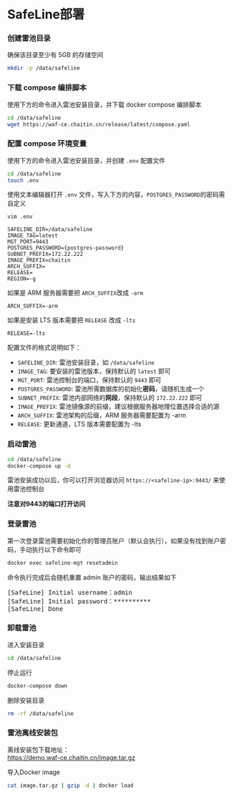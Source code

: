 # SafeLine部署

### 创建雷池目录
确保该目录至少有 5GB 的存储空间
```bash
mkdir -p /data/safeline
```

### 下载 compose 编排脚本
使用下方的命令进入雷池安装目录，并下载 docker compose 编排脚本
```bash
cd /data/safeline
wget https://waf-ce.chaitin.cn/release/latest/compose.yaml
```

### 配置 compose 环境变量
使用下方的命令进入雷池安装目录，并创建 `.env` 配置文件
```bash
cd /data/safeline
touch .env
```

使用文本编辑器打开 `.env` 文件，写入下方的内容，`POSTGRES_PASSWORD`的密码需自定义
```bash
vim .env
```
```
SAFELINE_DIR=/data/safeline
IMAGE_TAG=latest
MGT_PORT=9443
POSTGRES_PASSWORD={postgres-password}
SUBNET_PREFIX=172.22.222
IMAGE_PREFIX=chaitin
ARCH_SUFFIX=
RELEASE=
REGION=-g
```
如果是 ARM 服务器需要把 `ARCH_SUFFIX`改成 `-arm`
```
ARCH_SUFFIX=-arm
```
如果是安装 LTS 版本需要把 `RELEASE` 改成 `-lts`
```
RELEASE=-lts
```

配置文件的格式说明如下：

- `SAFELINE_DIR`: 雷池安装目录，如 `/data/safeline`
- `IMAGE_TAG`: 要安装的雷池版本，保持默认的 `latest` 即可
- `MGT_PORT`: 雷池控制台的端口，保持默认的 `9443` 即可
- `POSTGRES_PASSWORD`: 雷池所需数据库的初始化**密码**，请随机生成一个
- `SUBNET_PREFIX`: 雷池内部网络的**网段**，保持默认的 `172.22.222` 即可
- `IMAGE_PREFIX`: 雷池镜像源的前缀，建议根据服务器地理位置选择合适的源
- `ARCH_SUFFIX`: 雷池架构的后缀，ARM 服务器需要配置为 -arm
- `RELEASE`: 更新通道，LTS 版本需要配置为 -lts

### 启动雷池
```bash
cd /data/safeline
docker-compose up -d
```

雷池安装成功以后，你可以打开浏览器访问 `https://<safeline-ip>:9443/` 来使用雷池控制台  

**注意对9443的端口打开访问**  

### 登录雷池

第一次登录雷池需要初始化你的管理员账户（默认会执行），如果没有找到账户密码，手动执行以下命令即可  
```bash
docker exec safeline-mgt resetadmin
```
命令执行完成后会随机重置 admin 账户的密码，输出结果如下
<pre>
[SafeLine] Initial username：admin
[SafeLine] Initial password：**********
[SafeLine] Done
</pre>

### 卸载雷池
进入安装目录
```bash
cd /data/safeline
```
停止运行
```bash
docker-compose down
```
删除安装目录
```bash
rm -rf /data/safeline
```

### 雷池离线安装包
离线安装包下载地址：  
https://demo.waf-ce.chaitin.cn/image.tar.gz

导入Docker image
```bash
cat image.tar.gz | gzip -d | docker load
```